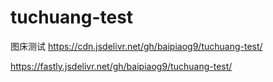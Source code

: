 # tuchuang-test
图床测试
https://cdn.jsdelivr.net/gh/baipiaog9/tuchuang-test/

https://fastly.jsdelivr.net/gh/baipiaog9/tuchuang-test/
